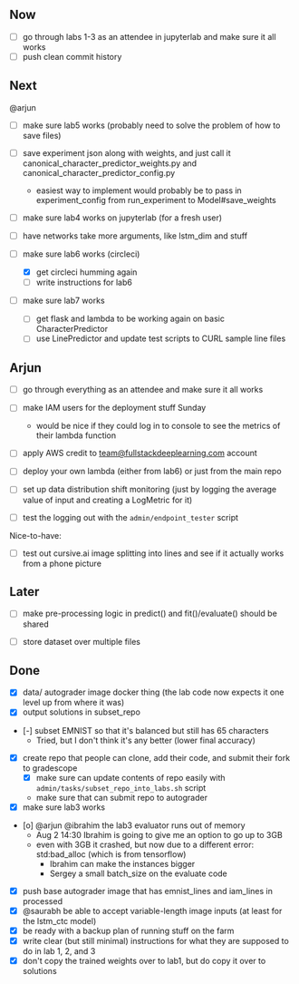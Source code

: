 ## Now

- [ ] go through labs 1-3 as an attendee in jupyterlab and make sure it all works
- [ ] push clean commit history

## Next

@arjun
- [ ] make sure lab5 works (probably need to solve the problem of how to save files)
- [ ] save experiment json along with weights, and just call it canonical_character_predictor_weights.py and canonical_character_predictor_config.py
    - easiest way to implement would probably be to pass in experiment_config from run_experiment to Model#save_weights

- [ ] make sure lab4 works on jupyterlab (for a fresh user)

- [ ] have networks take more arguments, like lstm_dim and stuff

- [ ] make sure lab6 works (circleci)
    - [x] get circleci humming again
    - [ ] write instructions for lab6

- [ ] make sure lab7 works
    - [ ] get flask and lambda to be working again on basic CharacterPredictor
    - [ ] use LinePredictor and update test scripts to CURL sample line files

## Arjun

- [ ] go through everything as an attendee and make sure it all works

- [ ] make IAM users for the deployment stuff Sunday
    - would be nice if they could log in to console to see the metrics of their lambda function

- [ ] apply AWS credit to team@fullstackdeeplearning.com account

- [ ] deploy your own lambda (either from lab6) or just from the main repo

- [ ] set up data distribution shift monitoring (just by logging the average value of input and creating a LogMetric for it)

- [ ] test the logging out with the `admin/endpoint_tester` script

Nice-to-have:
- [ ] test out cursive.ai image splitting into lines and see if it actually works from a phone picture

## Later

- [ ] make pre-processing logic in predict() and fit()/evaluate() should be shared
- [ ] store dataset over multiple files


## Done

- [x] data/ autograder image docker thing (the lab code now expects it one level up from where it was)
- [x] output solutions in subset_repo
- [-] subset EMNIST so that it's balanced but still has 65 characters
    - Tried, but I don't think it's any better (lower final accuracy)
- [x] create repo that people can clone, add their code, and submit their fork to gradescope
    - [x] make sure can update contents of repo easily with `admin/tasks/subset_repo_into_labs.sh` script
    - make sure that can submit repo to autograder
- [x] make sure lab3 works
- [o] @arjun @ibrahim the lab3 evaluator runs out of memory
    - Aug 2 14:30 Ibrahim is going to give me an option to go up to 3GB
    - even with 3GB it crashed, but now due to a different error: std:bad_alloc (which is from tensorflow)
        - Ibrahim can make the instances bigger
        - Sergey a small batch_size on the evaluate code
- [x] push base autograder image that has emnist_lines and iam_lines in processed
- [x] @saurabh be able to accept variable-length image inputs (at least for the lstm_ctc model)
- [x] be ready with a backup plan of running stuff on the farm
- [x] write clear (but still minimal) instructions for what they are supposed to do in lab 1, 2, and 3
- [x] don't copy the trained weights over to lab1, but do copy it over to solutions
